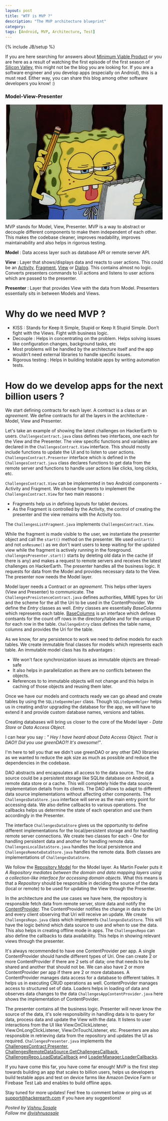 ```yaml
---
layout: post
title: "WTF is MVP ?"
description: "The MVP architecture blueprint"
category:
tags: [Android, MVP, Architecture, Test]
---
```

{% include JB/setup %}

If you are here searching for answers about [Minimum Viable Product](https://en.wikipedia.org/wiki/Minimum_viable_product) or you are here as a result of watching the first episode of the first season of [Silicon Valley](https://en.wikipedia.org/wiki/Silicon_Valley_(TV_series)), this might not be the blog you are looking for. If you are a software engineer and you develop apps (especially on Android), this is a must read. Either way, you can share this blog among other software developers you know! :)

### Model-View-Presenter ###
<img style="display: block;
    margin: 0 auto;"
    src="/images/wtf_mvp.gif" />

MVP stands for Model, View, Presenter. MVP is a way to abstract or decouple different components to make them independent of each other. This makes the codebase cleaner, improves readability, improves maintainability and also helps in rigorous testing.

**Model** : Data access layer such as database API or remote server API.

**View** : Layer that shows/displays data and reacts to user actions. This could be an [Activity](https://developer.android.com/reference/android/app/Activity.html), [Fragment](https://developer.android.com/reference/android/app/Fragment.html ), [View](https://developer.android.com/reference/android/view/View.html) or [Dialog](https://developer.android.com/reference/android/app/Dialog.html). This contains almost no logic. Converts presenters commands to UI actions and listens to user actions which are passed to the presenter.

**Presenter** : Layer that provides View with the data from Model. Presenters essentially sits in between Models and Views.

# Why do we need MVP ? #

+ KISS : Stands for Keep It Simple, Stupid or Keep It Stupid Simple. Don’t fight with the Views. Fight with business logic.
+ Decouple : Helps in concentrating on the problem. Helps solving issues like configuration changes, background tasks, etc
+ Most problems will be handled by the architecture itself and the app wouldn’t need external libraries to handle specific issues.
+ Rigorous testing : Helps in building testable apps by writing automation tests.

# How do we develop apps for the next billion users ? #

We start defining contracts for each layer. A contract is a class or an *agreement*. We define contracts for all the layers in the architecture - Model, View and Presenter.

Let's take an example of showing the latest challenges on HackerEarth to users. `ChallengesContract.java` class defines two interfaces, one each for the View and the Presenter. The view specific functions and variables are declared in the `ChallengesContract.View` interface. This should mostly include functions to update the UI and to listen to user actions. `ChallengesContract.Presenter` interface which is defined in the `ChallengesContract.java` class declares functions to get data from the remote server and functions to handle user actions like clicks, long clicks, etc.

<script src="https://gist.github.com/vishnusosale/8bcdf762c3fada6a51ae35d2262fe66f.js"></script>

`ChallengesContract.View` can be implemented in two Android components - Activity and Fragment. We choose fragments to implement the `ChallengesContract.View` for two main reasons :

+ Fragments help us in defining layouts for tablet devices.
+ As the Fragment is controlled by the Activity, the control of creating the presenter and the view remains with the Activity too.

The `ChallengesListFragment.java` implements `ChallengesContract.View`.

<script src="https://gist.github.com/vishnusosale/17dd228b7efba7312ee5c646937113d9.js"></script>

While the fragment is made visible to the user, we instantiate the presenter object and call the `start()` method on the presenter. We used `onStart()` and not `onResume()` as we don't want users to keep waiting for the updated view while the fragment is actively running in the foreground. `challengesPresenter.start()` starts by deleting old data in the cache (if there is any) and makes a request to remote servers and receives the latest challenges on HackerEarth. The presenter handles all the business logic. It requests for data from the Model and provides necessary data to the View. The presenter now needs the Model layer.

Model layer needs a Contract or an *agreement*. This helps other layers (View and Presenter) to communicate. The `ChallengesPresistenceContract.java` defines authorities, MIME types for Uri and the scheme for the all the Uri to be used in the ContentProvider. We define the *Entry* classes as well. *Entry* classes are essentially *BaseColumns* which represents each table. [BaseColumns](https://developer.android.com/reference/android/provider/BaseColumns.html) is an interface which defines contsants for the count off rows in the directory/table and for the unique ID for each row in the table. `ChallengeEntry` class defines the table name, columns and provides the Uri for the table.

<script src="https://gist.github.com/vishnusosale/83b2844fd9141b329e40321eb19da522.js"></script>

As we know, for any persistence to work we need to define models for each tables. We create immutable final classes for models which represents each table. An immutable model class has its advantages :

+ We won't face synchronization issues as immutable objects are thread-safe
+ It also helps in parallelization as there are no conflicts between the objects.
+ References to to immutable objects will not change and this helps in caching of those objects and reusing them later.

<script src="https://gist.github.com/vishnusosale/175b1c6a2206b5871f8aa3d9031af165.js"></script>

Once we have our models and contracts ready we can go ahead and create tables by using the `SQLiteOpenHelper` class. Though `SQLiteOpenHelper` helps us in creating and/or upgrading the database for the app, we will have to extend it and provide custom database names, versions and tables.

<script src="https://gist.github.com/vishnusosale/be19cb598a683df40c582afbca93bb09.js"></script>

 Creating databases will bring us closer to the core of the Model layer - *Data Store* or *Data Access Object*.

 I can hear you say : *" Hey I have heard about Data Access Object. That is DAO!! Did you use greenDAO?! It's awesome!"*.

 I'm here to tell you that we didn't use greenDAO or any other DAO libraries as we wanted to reduce the apk size as much as possible and reduce the dependencies in the codebase.

 DAO abstracts and encapsulates all access to the data source.  The data source could be a persistent storage like SQLite database on Android, a remote data store or a cache. This will completely hide the data source implementation details from its clients. The DAO allows to adapt to different data source implementations without affecting other components. The `ChallengesDataStore.java` interface will serve as the main entry point for accessing data. We also define callbacks to various operations. The callbacks helps us determine the state of each operation and use them accordingly in the Presenter.

 <script src="https://gist.github.com/vishnusosale/ee2c6f60bfac3271856071db6131a176.js"></script>

 The interface `ChallengesDataStore` gives us the opportunity to define different implementations for the local/persistent storage and for handling remote server connections. We create two classes for each - One for handling persistent data and another for handling remote data. `ChallengesLocalDataStore.java` handles the local persistence and `ChallengesRemoteDataStore.java` handles the remote data. Both classes are implementations of `ChallengesDataStore`.

 <script src="https://gist.github.com/vishnusosale/8a7826c7c3d44f43c6a1796445f7e7ad.js"></script>

 <script src="https://gist.github.com/vishnusosale/f7805c1ddde599818fd5d0bd7770a69a.js"></script>

 We follow the [Repository Model](http://martinfowler.com/eaaCatalog/repository.html) for the Model layer. As Martin Fowler puts it *A Repository mediates between the domain and data mapping layers using a collection-like interface for accessing domain objects*. What this means is that a *Repository* should be responsible in deciding the source of the data (local or remote) to be used for updating the View through the Presenter.

 In the architecture and the use cases we have here, the repository is responsible fetch data from remote server, store data and notify the [ContentProvider](https://developer.android.com/reference/android/content/ContentProvider.html). The ContentProvider notifies the change in data to the Uri and every client observing that Uri will receive an update. We create `ChallengesRepo.java` class which implements `ChallengesDataStore`. This will have the logic behind which data source to use and when to use the data. This also helps in creating offline mode in apps. The `ChallengesRepo` can also define the callbacks to data availability. This helps in showing relevant views through the presenter.

 <script src="https://gist.github.com/vishnusosale/0d876deb05cf806feba2c5569eb8f25d.js"></script>

 It's always recommended to have one ContentProvider per app. A single ContentProvider should handle different types of Uri. One can create 2 or more ContentProvider if there are 2 sets of data; one that needs to be shared and another that should not be. We can also have 2 or more ContentProvider per app if there are 2 or more databases. A ContentProvider manages data access for a database to different tables. It helps us in executing CRUD operations as well. ContentProvider manages access to structured set of data. Loaders helps in loading of data and observes data changes to the data  `ChallengesAppContentProvider.java` here shows the implementation of ContentPovider.

 <script src="https://gist.github.com/vishnusosale/07aee50c8e77d3f5c49e29fa80690e39.js"></script>

The presenter contains all the business logic. Presenter will never know the source of the data, it's sole responsibility in handling data is to query for data, process data and update the View with the data. It listens to user interactions from the UI like View.OnClickListener, View.OnLongClickListener, View.OnTouchListener, etc. Presenters are also responsible in retrieving data from the repository and updates the UI as required. `ChallengesPresenter.java` implements the [ChallengesContract.Presenter](https://gist.github.com/vishnusosale/8bcdf762c3fada6a51ae35d2262fe66f#file-challengescontract-java-L26), [ChallengesRemoteDataSource.GetChallengesCallback](https://gist.github.com/vishnusosale/ee2c6f60bfac3271856071db6131a176#file-challengesdatastore-java-L18), [ChallengesRepo.LoadDataCallback](https://gist.github.com/vishnusosale/0d876deb05cf806feba2c5569eb8f25d#file-challengesrepo-java-L59) and [LoaderManager.LoaderCallbacks<Cursor>](https://developer.android.com/reference/android/app/LoaderManager.LoaderCallbacks.html).

<script src="https://gist.github.com/vishnusosale/998802c63024ec730ddc33710228ba6c.js"></script>

If you have come this far, you have come far enough! MVP is the first step towards building an app that scales to billion users, helps us developers build testable apps and test on device farms like Amazon Device Farm or Firebase Test Lab and enables to build offline apps.

Stay tuned for more updates! Feel free to comment below or ping us at [support@hackerearth.com](mailto:support@hackerearth.com) if you have any suggestions!

*Posted by [Vishnu Sosale](http://hck.re/vishnu/)*  
*Follow me [@vishnusosale](http://twitter.com/vishnusosale)*
